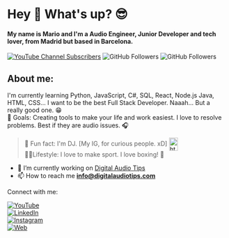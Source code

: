 # Hey 👋 What's up? 😎

#### My name is Mario and I'm a Audio Engineer, Junior Developer and tech lover, from Madrid but based in Barcelona.

[![YouTube Channel Subscribers](https://img.shields.io/youtube/channel/subscribers/UCRR-t8xLpN5naXm1j7RZfeA?style=social)](https://youtube.com/@DigitalAudioTips?sub_confirmation=1)
![GitHub Followers](https://img.shields.io/github/followers/mario-sound?style=social)
![GitHub Followers](https://img.shields.io/github/stars/mario-sound?style=social)

## About me:

I'm currently learning Python, JavaScript, C#, SQL, React, Node.js Java, HTML, CSS... I want to be the best Full Stack Developer. Naaah... But a really good one. 😁<br>🎯 Goals: Creating tools to make your life and work easiest. I love to resolve problems. Best if they are audio issues. 🎧

> 🎲 Fun fact: I'm DJ. [My IG, for curious people. xD] <a href=https://www.instagram.com/mariosonando/ target="blank"><img align="center" src="https://raw.githubusercontent.com/rahuldkjain/github-profile-readme-generator/master/src/images/icons/Social/instagram.svg" alt="https://www.instagram.com/mariosonando/" height="30" width="20" /></a> <br>
> 🏃‍♂️Lifestyle: I love to make sport. I love boxing! 🥊

- 🔭 I’m currently working on [Digital Audio Tips](https://digitalaudiotips.com/)
- 📫 How to reach me **info@digitalaudiotips.com**

Connect with me:

[![YouTube](https://img.shields.io/badge/YouTube-Digital_Audio_Tips-FF0000?style=for-the-badge&logo=youtube&logoColor=white&labelColor=101010)](https://youtube.com/@digitalaudiotips)
<br>
[![LinkedIn](https://img.shields.io/badge/LinkedIn-Mario_Sanchez-blue?style=for-the-badge&logo=LinkedIn&logoColor=white&labelColor=101010)](https://www.linkedin.com/in/mariosanchezsonido/)
<br>
[![Instagram](https://img.shields.io/badge/Instagram-Digital_Audio_Tips-purple?style=for-the-badge&logo=Instagram&logoColor=white&labelColor=101010)](https://www.instagram.com/digitalaudiotips/)
<br>
[![Web](https://img.shields.io/badge/Web-digitalaudiotips.com-grey?style=for-the-badge&logo=dev.to&logoColor=white&labelColor=101010)](https://digitalaudiotips.com)
